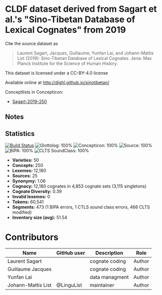 # CLDF dataset derived from Sagart et al.'s "Sino-Tibetan Database of Lexical Cognates" from 2019

Cite the source dataset as

> Laurent Sagart, Jacques, Guillaume, Yunfan Lai, and Johann-Mattis List (2019): Sino-Tibetan Database of Lexical Cognates. Jena: Max Planck Institute for the Science of Human History.

This dataset is licensed under a CC-BY-4.0 license

Available online at http://dighl.github.io/sinotibetan/


Conceptlists in Concepticon:
- [Sagart-2019-250](https://concepticon.clld.org/contributions/Sagart-2019-250)
## Notes




## Statistics


[![Build Status](https://travis-ci.org/digling/sinotibetan-data.svg?branch=master)](https://travis-ci.org/digling/sinotibetan-data)
![Glottolog: 100%](https://img.shields.io/badge/Glottolog-100%25-brightgreen.svg "Glottolog: 100%")
![Concepticon: 100%](https://img.shields.io/badge/Concepticon-100%25-brightgreen.svg "Concepticon: 100%")
![Source: 100%](https://img.shields.io/badge/Source-100%25-brightgreen.svg "Source: 100%")
![BIPA: 100%](https://img.shields.io/badge/BIPA-100%25-brightgreen.svg "BIPA: 100%")
![CLTS SoundClass: 100%](https://img.shields.io/badge/CLTS%20SoundClass-100%25-brightgreen.svg "CLTS SoundClass: 100%")

- **Varieties:** 50
- **Concepts:** 250
- **Lexemes:** 12,180
- **Sources:** 25
- **Synonymy:** 1.06
- **Cognacy:** 12,180 cognates in 4,853 cognate sets (3,115 singletons)
- **Cognate Diversity:** 0.39
- **Invalid lexemes:** 0
- **Tokens:** 60,541
- **Segments:** 473 (1 BIPA errors, 1 CTLS sound class errors, 466 CLTS modified)
- **Inventory size (avg):** 51.54

# Contributors

Name | GitHub user | Description | Role
--- | --- | --- | ---
Laurent Sagart | | cognate coding | Author
Guillaume Jacques | | cognate coding | Author
Yunfan Lai | | data managment | Author
Johann-Mattis List | @LinguList | maintainer | Author



